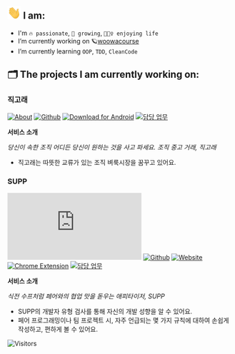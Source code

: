 ## <img src = "images/hello.gif" width = "30px"> I am:
- I'm `🔥 passionate`, `🌱 growing`, `🤹🏻‍♀️ enjoying life`
- I’m currently working on 🪐[woowacourse](https://woowacourse.github.io/)
- I’m currently learning `OOP`, `TDD`, `CleanCode`

## 🗂 The projects I am currently working on:
### 직고래
[![About](http://img.shields.io/badge/-_💡_About-blue?style=flat&link=https://sites.google.com/woowahan.com/wooteco-demo/%EC%A7%81%EA%B3%A0%EB%9E%98)](https://sites.google.com/woowahan.com/wooteco-demo/%EC%A7%81%EA%B3%A0%EB%9E%98) 
[![Github](http://img.shields.io/badge/-Github-black?style=flat&logo=Github&link=https://github.com/woowacourse-teams/2020-seller-lee-company)](https://github.com/woowacourse-teams/2020-seller-lee-company) 
[![Download for Android](http://img.shields.io/badge/-_📲_Download_for_Android-white?style=flat&link=https://play.google.com/store/apps/details?id=com.sellerleecompany.jikgorae&hl=en_US)](https://play.google.com/store/apps/details?id=com.sellerleecompany.jikgorae&hl=en_US)
[![담당 업무](http://img.shields.io/badge/-_🚀_담당_업무-white?style=flat&&link=)](projects/JIKGORAE.md) 

**서비스 소개**

_당신이 속한 조직 어디든 당신이 원하는 것을 사고 파세요. 조직 중고 거래, 직고래_
- 직고래는 따뜻한 교류가 있는 조직 벼룩시장을 꿈꾸고 있어요.

### SUPP
[![About](http://img.shields.io/badge/-_💡_About-blue?style=flat&link=https://github.com/woowa-supp/supp/blob/master/README.md)](https://github.com/woowa-supp/supp/blob/master/README.md) [![Github](http://img.shields.io/badge/-Github-black?style=flat&logo=Github&link=https://github.com/woowa-supp)](https://github.com/woowa-supp) [![Website](http://img.shields.io/badge/-_🌎_Website-white?style=flat&link=https://d10qlfpm4ciz64.cloudfront.net/)](https://d10qlfpm4ciz64.cloudfront.net/)
[![Chrome Extension](http://img.shields.io/badge/-_🎁_Chrome_Extension-white?style=flat&link=https://chrome.google.com/webstore/detail/supp-chrome-extension/ohpbfpoinegeoajhhpolgghcfmcbflnc?hl=ko&authuser=1)](https://chrome.google.com/webstore/detail/supp-chrome-extension/ohpbfpoinegeoajhhpolgghcfmcbflnc?hl=ko&authuser=1)
[![담당 업무](http://img.shields.io/badge/-_🚀_담당_업무-white?style=flat&&link=)](projects/SUPP.md) 

**서비스 소개**

_식전 수프처럼 페어와의 협업 맛을 돋우는 애피타이저, SUPP_
- SUPP의 개발자 유형 검사를 통해 자신의 개발 성향을 알 수 있어요.
- 페어 프로그래밍이나 팀 프로젝트 시, 자주 언급되는 몇 가지 규칙에 대하여 손쉽게 작성하고, 편하게 볼 수 있어요.

![Visitors](https://komarev.com/ghpvc/?username=jnsorn&label=visitors&color=yellowgreen)
